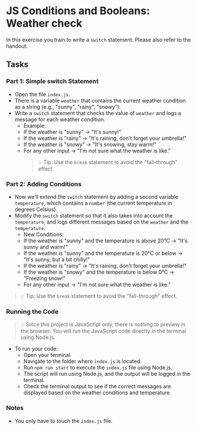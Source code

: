 # JS Conditions and Booleans: Weather check

In this exercise you train to write a `switch` statement. Please also refer to the handout.

## Tasks

### Part 1: Simple switch Statement

- Open the file `index.js`.
- There is a variable `weather` that contains the current weather condition as a string (e.g., "sunny", "rainy", "snowy").
- Write a `switch` statement that checks the value of `weather` and logs a message for each weather condition.
  - Example:
  - If the weather is "sunny" → "It's sunny!"
  - If the weather is "rainy" → "It's raining, don't forget your umbrella!"
  - If the weather is "snowy" → "It's snowing, stay warm!"
  - For any other input → "I'm not sure what the weather is like."
    > 💡 Tip: Use the `break` statement to avoid the "fall-through" effect.

### Part 2: Adding Conditions

- Now we’ll extend the `switch` statement by adding a second variable `temperature`, which contains a `number` (the current temperature in degrees Celsius).
- Modify the `switch` statement so that it also takes into account the `temperature`, and logs different messages based on the `weather` and the `temperature`.
  - New Conditions:
  - If the weather is "sunny" and the temperature is above 20°C → "It's sunny and warm!"
  - If the weather is "sunny" and the temperature is 20°C or below → "It's sunny, but a bit chilly!"
  - If the weather is "rainy" → "It's raining, don't forget your umbrella!"
  - If the weather is "snowy" and the temperature is below 0°C → "Freezing snow!"
  - For any other input → "I'm not sure what the weather is like."

> 💡 Tip: Use the `break` statement to avoid the "fall-through" effect.

### Running the Code

> 💡 Since this project is JavaScript only, there is nothing to preview in the browser. You will run the JavaScript code directly in the terminal using Node.js.

- To run your code:
  - Open your terminal.
  - Navigate to the folder where `index.js` is located.
  - Run `npm run start` to execute the `index.js` file using Node.js.
  - The script will run using Node.js, and the output will be logged in the terminal.
  - Check the terminal output to see if the correct messages are displayed based on the weather conditions and temperature.

### Notes

- You only have to touch the `index.js` file.
